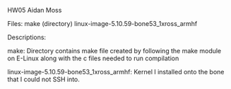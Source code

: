 HW05 Aidan Moss

Files:
make (directory)
linux-image-5.10.59-bone53_1xross_armhf


Descriptions:

make: Directory contains make file created by following the make module on E-Linux
    along with the c files needed to run compilation
    
linux-image-5.10.59-bone53_1xross_armhf: Kernel I installed onto the bone that 
    I could not SSH into.